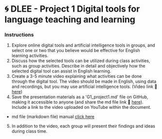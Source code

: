 # 🌀 DLEE - Project 1 Digital tools for language teaching and learning

### Instructions

1. Explore online digital tools and artificial intelligence tools in groups, and select one or two that you believe would be effective for English learning activities.
2. Discuss how the selected tools can be utilized during class activities, such as group activities. Describe in detail and objectively how the selected digital tool can assist in English learning.
3. Create a 3-5 minute video explaining what activities can be done through the digital tool. The video should be made in English, using data and recordings, but you may use artificial intelligence tools. (Video link 🔎 [here](https://padlet.com/mirankim316/digital-literacy-and-english-education-spring-2024-2gmo48o5djxsjpqa))
4. Save the presentation materials as a 'G1_project1.md' file on GitHub, making it accessible to anyone (and share the md file link 🔎 [here](https://docs.google.com/spreadsheets/d/1rcJ6c2BuAIbodEft7ZUsgwFOwiNK9nO2siZ6VUAgcgI/edit?usp=sharing)). Include a link to the video uploaded on YouTube within the document.
 + md file (markdown file) manual [click here](https://github.com/MK316/Coding4ET/blob/main/Lessons/markdown.md)  
5. In addition to the video, each group will present their findings and ideas during class time.

